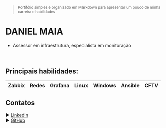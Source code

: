 > <sup>Portifólio simples e organizado em Markdown para apresentar um pouco de minha carreira e habilidades</sup>

# DANIEL MAIA
* Assessor em infraestrutura, especialista em monitoração
<BR>

## Principais habilidades:
| Zabbix | Redes | Grafana | Linux | Windows | Ansible | CFTV |
| --- | --- | --- | --- | --- | --- | --- |

## Contatos
▶️ [LinkedIn](https://www.linkedin.com/in/daniel-maia-6aaaa622a) \
▶️ [GitHub](https://github.com/diasdmhub)
